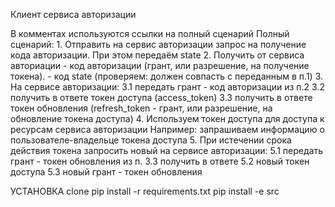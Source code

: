 Клиент сервиса авторизации



В комментах используются ссылки на полный сценарий
Полный сценарий:
    1. Отправить на сервис авторизации запрос на получение кода авторизации. При этом передаём state
    2. Получить от сервиса авториации 
        - код авторизации (грант, или разрешение, на получение токена). 
        - код state (проверяем: должен совпасть с переданным в п.1)
    3. На сервисе авторизации:
        3.1 передать грант - код авторизации из п.2
        3.2 получить в ответе токен доступа (access_token)
        3.3 получить в ответе токен обновления (refresh_token - грант, или разрешение, на обновление токена доступа)
    4. Используем токен доступа для доступа к ресурсам сервиса авторизации
        Например: запрашиваем информацию о пользователе-владельце токена доступа
    5. При истечении срока действия токена запросить новый на сервисе авторизации:
        5.1 передать грант - токен обновления из п. 3.3
        получить в ответе 
        5.2 новый токен доступа
        5.3 новый грант - токен обновления



УСТАНОВКА
clone
pip install -r requirements.txt
pip install -e src